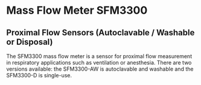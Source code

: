 # Mass Flow Meter SFM3300
## Proximal Flow Sensors (Autoclavable / Washable or Disposal)
The SFM3300 mass flow meter is a sensor for proximal flow measurement in respiratory applications such as ventilation or anesthesia. There are two versions available: the SFM3300-AW is autoclavable and washable and the SFM3300-D is single-use.
